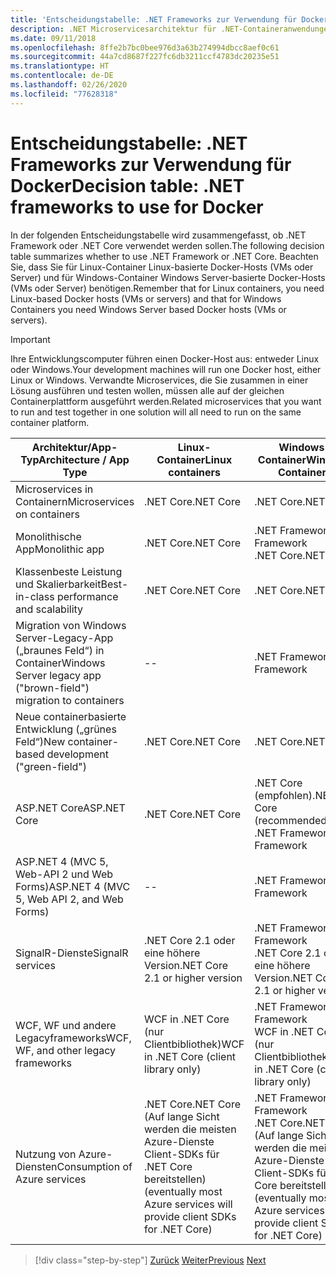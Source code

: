 ```yaml
---
title: 'Entscheidungstabelle: .NET Frameworks zur Verwendung für Docker'
description: .NET Microservicesarchitektur für .NET-Containeranwendungen | Entscheidungstabelle, .NET Frameworks zur Verwendung für Docker
ms.date: 09/11/2018
ms.openlocfilehash: 8ffe2b7bc0bee976d3a63b274994dbcc8aef0c61
ms.sourcegitcommit: 44a7cd8687f227fc6db3211ccf4783dc20235e51
ms.translationtype: HT
ms.contentlocale: de-DE
ms.lasthandoff: 02/26/2020
ms.locfileid: "77628318"
---
```

# <a name="decision-table-net-frameworks-to-use-for-docker"></a><span data-ttu-id="16336-104">Entscheidungstabelle: .NET Frameworks zur Verwendung für Docker</span><span class="sxs-lookup"><span data-stu-id="16336-104">Decision table: .NET frameworks to use for Docker</span></span>

<span data-ttu-id="16336-105">In der folgenden Entscheidungstabelle wird zusammengefasst, ob .NET Framework oder .NET Core verwendet werden sollen.</span><span class="sxs-lookup"><span data-stu-id="16336-105">The following decision table summarizes whether to use .NET Framework or .NET Core.</span></span> <span data-ttu-id="16336-106">Beachten Sie, dass Sie für Linux-Container Linux-basierte Docker-Hosts (VMs oder Server) und für Windows-Container Windows Server-basierte Docker-Hosts (VMs oder Server) benötigen.</span><span class="sxs-lookup"><span data-stu-id="16336-106">Remember that for Linux containers, you need Linux-based Docker hosts (VMs or servers) and that for Windows Containers you need Windows Server based Docker hosts (VMs or servers).</span></span>

> [!IMPORTANT]
> <span data-ttu-id="16336-107">Ihre Entwicklungscomputer führen einen Docker-Host aus: entweder Linux oder Windows.</span><span class="sxs-lookup"><span data-stu-id="16336-107">Your development machines will run one Docker host, either Linux or Windows.</span></span> <span data-ttu-id="16336-108">Verwandte Microservices, die Sie zusammen in einer Lösung ausführen und testen wollen, müssen alle auf der gleichen Containerplattform ausgeführt werden.</span><span class="sxs-lookup"><span data-stu-id="16336-108">Related microservices that you want to run and test together in one solution will all need to run on the same container platform.</span></span>

| <span data-ttu-id="16336-109">Architektur/App-Typ</span><span class="sxs-lookup"><span data-stu-id="16336-109">Architecture / App Type</span></span> | <span data-ttu-id="16336-110">Linux-Container</span><span class="sxs-lookup"><span data-stu-id="16336-110">Linux containers</span></span> | <span data-ttu-id="16336-111">Windows-Container</span><span class="sxs-lookup"><span data-stu-id="16336-111">Windows Containers</span></span> |
|-------------------------|------------------|--------------------|
| <span data-ttu-id="16336-112">Microservices in Containern</span><span class="sxs-lookup"><span data-stu-id="16336-112">Microservices on containers</span></span> | <span data-ttu-id="16336-113">.NET Core</span><span class="sxs-lookup"><span data-stu-id="16336-113">.NET Core</span></span> | <span data-ttu-id="16336-114">.NET Core</span><span class="sxs-lookup"><span data-stu-id="16336-114">.NET Core</span></span> |
| <span data-ttu-id="16336-115">Monolithische App</span><span class="sxs-lookup"><span data-stu-id="16336-115">Monolithic app</span></span> | <span data-ttu-id="16336-116">.NET Core</span><span class="sxs-lookup"><span data-stu-id="16336-116">.NET Core</span></span> | <span data-ttu-id="16336-117">.NET Framework</span><span class="sxs-lookup"><span data-stu-id="16336-117">.NET Framework</span></span> <br/> <span data-ttu-id="16336-118">.NET Core</span><span class="sxs-lookup"><span data-stu-id="16336-118">.NET Core</span></span> |
| <span data-ttu-id="16336-119">Klassenbeste Leistung und Skalierbarkeit</span><span class="sxs-lookup"><span data-stu-id="16336-119">Best-in-class performance and scalability</span></span> | <span data-ttu-id="16336-120">.NET Core</span><span class="sxs-lookup"><span data-stu-id="16336-120">.NET Core</span></span> | <span data-ttu-id="16336-121">.NET Core</span><span class="sxs-lookup"><span data-stu-id="16336-121">.NET Core</span></span> |
| <span data-ttu-id="16336-122">Migration von Windows Server-Legacy-App („braunes Feld“) in Container</span><span class="sxs-lookup"><span data-stu-id="16336-122">Windows Server legacy app ("brown-field") migration to containers</span></span> | -- | <span data-ttu-id="16336-123">.NET Framework</span><span class="sxs-lookup"><span data-stu-id="16336-123">.NET Framework</span></span> |
| <span data-ttu-id="16336-124">Neue containerbasierte Entwicklung („grünes Feld“)</span><span class="sxs-lookup"><span data-stu-id="16336-124">New container-based development ("green-field")</span></span> | <span data-ttu-id="16336-125">.NET Core</span><span class="sxs-lookup"><span data-stu-id="16336-125">.NET Core</span></span> | <span data-ttu-id="16336-126">.NET Core</span><span class="sxs-lookup"><span data-stu-id="16336-126">.NET Core</span></span> |
| <span data-ttu-id="16336-127">ASP.NET Core</span><span class="sxs-lookup"><span data-stu-id="16336-127">ASP.NET Core</span></span> | <span data-ttu-id="16336-128">.NET Core</span><span class="sxs-lookup"><span data-stu-id="16336-128">.NET Core</span></span> | <span data-ttu-id="16336-129">.NET Core (empfohlen)</span><span class="sxs-lookup"><span data-stu-id="16336-129">.NET Core (recommended)</span></span> <br/> <span data-ttu-id="16336-130">.NET Framework</span><span class="sxs-lookup"><span data-stu-id="16336-130">.NET Framework</span></span> |
| <span data-ttu-id="16336-131">ASP.NET 4 (MVC 5, Web-API 2 und Web Forms)</span><span class="sxs-lookup"><span data-stu-id="16336-131">ASP.NET 4 (MVC 5, Web API 2, and Web Forms)</span></span> | -- | <span data-ttu-id="16336-132">.NET Framework</span><span class="sxs-lookup"><span data-stu-id="16336-132">.NET Framework</span></span> |
| <span data-ttu-id="16336-133">SignalR-Dienste</span><span class="sxs-lookup"><span data-stu-id="16336-133">SignalR services</span></span> | <span data-ttu-id="16336-134">.NET Core 2.1 oder eine höhere Version</span><span class="sxs-lookup"><span data-stu-id="16336-134">.NET Core 2.1 or higher version</span></span> | <span data-ttu-id="16336-135">.NET Framework</span><span class="sxs-lookup"><span data-stu-id="16336-135">.NET Framework</span></span> <br/> <span data-ttu-id="16336-136">.NET Core 2.1 oder eine höhere Version</span><span class="sxs-lookup"><span data-stu-id="16336-136">.NET Core 2.1 or higher version</span></span> |
| <span data-ttu-id="16336-137">WCF, WF und andere Legacyframeworks</span><span class="sxs-lookup"><span data-stu-id="16336-137">WCF, WF, and other legacy frameworks</span></span> | <span data-ttu-id="16336-138">WCF in .NET Core (nur Clientbibliothek)</span><span class="sxs-lookup"><span data-stu-id="16336-138">WCF in .NET Core (client library only)</span></span> | <span data-ttu-id="16336-139">.NET Framework</span><span class="sxs-lookup"><span data-stu-id="16336-139">.NET Framework</span></span> <br/> <span data-ttu-id="16336-140">WCF in .NET Core (nur Clientbibliothek)</span><span class="sxs-lookup"><span data-stu-id="16336-140">WCF in .NET Core (client library only)</span></span> |
| <span data-ttu-id="16336-141">Nutzung von Azure-Diensten</span><span class="sxs-lookup"><span data-stu-id="16336-141">Consumption of Azure services</span></span> | <span data-ttu-id="16336-142">.NET Core</span><span class="sxs-lookup"><span data-stu-id="16336-142">.NET Core</span></span> <br/> <span data-ttu-id="16336-143">(Auf lange Sicht werden die meisten Azure-Dienste Client-SDKs für .NET Core bereitstellen)</span><span class="sxs-lookup"><span data-stu-id="16336-143">(eventually most Azure services will provide client SDKs for .NET Core)</span></span> | <span data-ttu-id="16336-144">.NET Framework</span><span class="sxs-lookup"><span data-stu-id="16336-144">.NET Framework</span></span> <br/> <span data-ttu-id="16336-145">.NET Core</span><span class="sxs-lookup"><span data-stu-id="16336-145">.NET Core</span></span> <br/> <span data-ttu-id="16336-146">(Auf lange Sicht werden die meisten Azure-Dienste Client-SDKs für .NET Core bereitstellen)</span><span class="sxs-lookup"><span data-stu-id="16336-146">(eventually most Azure services will provide client SDKs for .NET Core)</span></span> |

>[!div class="step-by-step"]
><span data-ttu-id="16336-147">[Zurück](net-framework-container-scenarios.md)
>[Weiter](net-container-os-targets.md)</span><span class="sxs-lookup"><span data-stu-id="16336-147">[Previous](net-framework-container-scenarios.md)
[Next](net-container-os-targets.md)</span></span>
